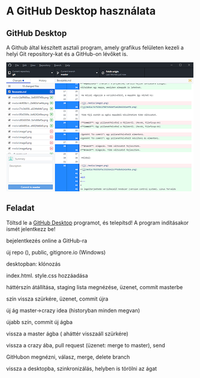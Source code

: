 A GitHub Desktop használata
===========================

GitHub Desktop
--------------

A Github által készített asztali program, amely grafikus felületen kezeli a
helyi Git repository-kat és a GitHub-on lévőket is.

![](media/c53e08195965ab21a3e67eb972d07398.png)

Feladat
-------

Töltsd le a [GitHub Desktop](https://desktop.github.com/) programot, és
telepítsd! A program indításakor ismét jelentkezz be!

bejelentkezés online a GitHub-ra

új repo (), public, gitignore.io (Windows)

desktopban: klónozás

index.html. style.css hozzáadása

háttérszín átállítása, staging lista megnézése, üzenet, commit masterbe

szín vissza szürkére, üzenet, commit újra

új ág master-\>crazy idea (historyban minden megvan)

újabb szín, commit új ágba

vissza a master ágba ( aháttér visszaáll szürkére)

vissza a crazy ába, pull request (üzenet: merge to master), send

GitHubon megnézni, válasz, merge, delete branch

vissza a desktopba, szinkronizálás, helyben is törölni az ágat
